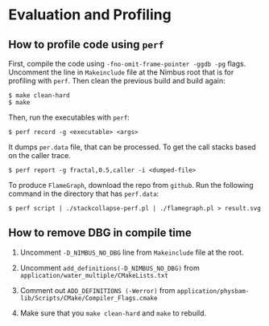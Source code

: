 # Evaluation and Profiling


## How to profile code using `perf`

First, compile the code using `-fno-omit-frame-pointer -ggdb -pg` flags.
Uncomment the line in `Makeinclude` file at the Nimbus root that is for
profiling with `perf`. Then clean the previous build and build again:

    $ make clean-hard
    $ make

Then, run the executables with `perf`:

    $ perf record -g <executable> <args>

It dumps `per.data` file, that can be processed. To get the call stacks based
on the caller trace.

    $ perf report -g fractal,0.5,caller -i <dumped-file>

To produce `FlameGraph`, download the repo from `github`. Run the following
command in the directory that has `perf.data`:

    $ perf script | ./stackcollapse-perf.pl | ./flamegraph.pl > result.svg

##  How to remove DBG in compile time

1. Uncomment `-D_NIMBUS_NO_DBG` line from `Makeinclude` file at the root.

2. Uncomment `add_definitions(-D_NIMBUS_NO_DBG)`
   from `application/water_multiple/CMakeLists.txt`

3. Comment out `ADD_DEFINITIONS (-Werror)`
   from `application/physbam-lib/Scripts/CMake/Compiler_Flags.cmake`

4. Make sure that you `make clean-hard` and `make` to rebuild.



